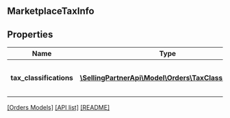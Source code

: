 ## MarketplaceTaxInfo

## Properties

Name | Type | Description | Notes
------------ | ------------- | ------------- | -------------
**tax_classifications** | [**\SellingPartnerApi\Model\Orders\TaxClassification[]**](TaxClassification.md) | A list of tax classifications that apply to the order. | [optional]

[[Orders Models]](../) [[API list]](../../Api) [[README]](../../../README.md)
